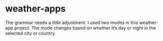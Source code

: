 # weather-apps
The grammar needs a little adjustment. I used two modes in this weather-app project. The mode changes based on whether it’s day or night in the selected city or country.

